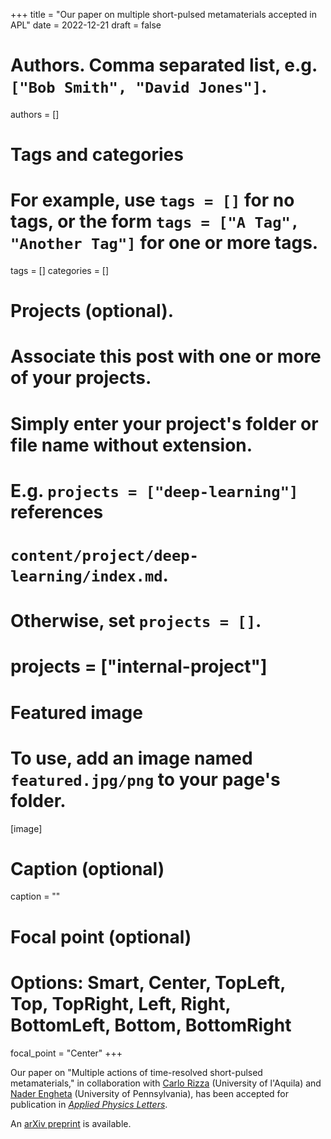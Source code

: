 +++
title = "Our paper on multiple short-pulsed metamaterials accepted in APL"
date = 2022-12-21
draft = false

# Authors. Comma separated list, e.g. `["Bob Smith", "David Jones"]`.
authors = []

# Tags and categories
# For example, use `tags = []` for no tags, or the form `tags = ["A Tag", "Another Tag"]` for one or more tags.
tags = []
categories = []

# Projects (optional).
#   Associate this post with one or more of your projects.
#   Simply enter your project's folder or file name without extension.
#   E.g. `projects = ["deep-learning"]` references
#   `content/project/deep-learning/index.md`.
#   Otherwise, set `projects = []`.
# projects = ["internal-project"]

# Featured image
# To use, add an image named `featured.jpg/png` to your page's folder.
[image]
  # Caption (optional)
  caption = ""

  # Focal point (optional)
  # Options: Smart, Center, TopLeft, Top, TopRight, Left, Right, BottomLeft, Bottom, BottomRight
  focal_point = "Center"
+++

Our paper on "Multiple actions of time-resolved short-pulsed metamaterials," in collaboration with [Carlo Rizza](https://sites.google.com/site/rizzacarlo81/) (University of l'Aquila) and [Nader Engheta](https://www.seas.upenn.edu/~engheta/index.htm) (University of Pennsylvania),
has been accepted for publication in [*Applied Physics Letters*](https://aip.scitation.org/journal/apl).

An [arXiv preprint](http://arxiv.org/abs/2212.08336) is available.
